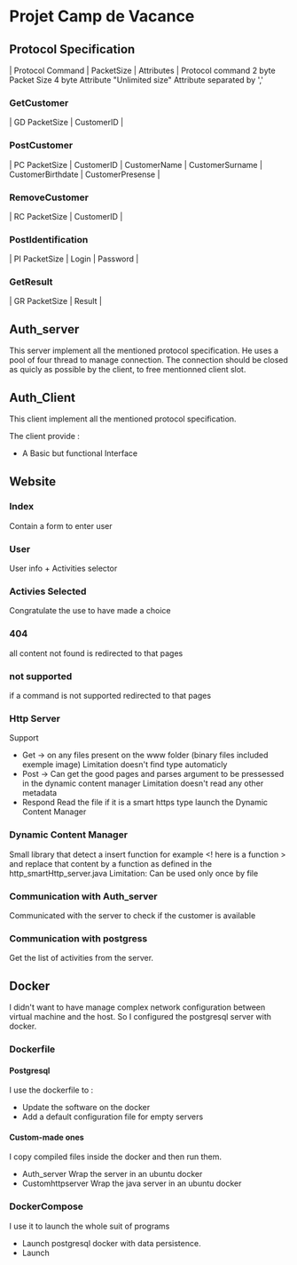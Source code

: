 # Projet Camp de Vacance

## Protocol Specification
| Protocol Command | PacketSize | Attributes |
Protocol command 2 byte
Packet Size  4 byte
Attribute "Unlimited size" Attribute separated by ','
### GetCustomer
| GD  PacketSize | CustomerID |
### PostCustomer
| PC  PacketSize | CustomerID | CustomerName | CustomerSurname | CustomerBirthdate | CustomerPresense |
### RemoveCustomer
| RC  PacketSize | CustomerID |
### PostIdentification
| PI  PacketSize | Login | Password |
### GetResult
| GR  PacketSize | Result |
## Auth_server
This server implement all the mentioned protocol specification.
He uses a pool of four thread to manage connection. The connection should be closed as quicly as possible by the client, to free mentionned client slot.
## Auth_Client
This client implement all the mentioned protocol specification.

The client provide : 
- A Basic but functional Interface

## Website
### Index
Contain a form to enter user
### User
User info + Activities selector

### Activies Selected
Congratulate the use to have made a choice

### 404
all content not found is redirected to that pages

### not supported
if a command is not supported redirected to that pages

### Http Server
Support 
- Get -> on any files present on the www folder (binary files included exemple image) 
Limitation doesn't find type automaticly
- Post -> Can get the good pages and parses argument to be pressessed in the dynamic content manager
Limitation doesn't read any other metadata
- Respond
Read the file if it is a smart https type launch the Dynamic Content Manager
### Dynamic Content Manager

Small library that detect a insert function for example <! here is a function > and replace that content by a function as defined in the http_smartHttp_server.java
Limitation: Can be used only once by file
### Communication with Auth_server
Communicated with the server to check if the customer is available
### Communication with postgress
Get the list of activities from the server.
## Docker
I didn't want to have manage complex network configuration between virtual machine and the host. So I configured the postgresql server with docker.
### Dockerfile
#### Postgresql
I use the dockerfile to :
- Update the software on the docker
- Add a default configuration file for empty servers
#### Custom-made ones
I copy compiled files inside the docker and then run them.
- Auth_server
Wrap the server in an ubuntu docker
- Customhttpserver
Wrap the java server in an ubuntu docker
### DockerCompose
I use it to launch the whole suit of programs 
- Launch postgresql docker with data persistence.
- Launch 

        